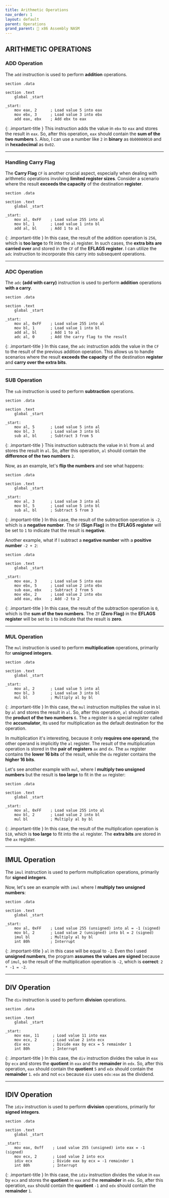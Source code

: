 ```yaml
---
title: Arithmetic Operations
nav_order: 1
layout: default
parent: Operations
grand_parent: 🔲 x86 Assembly NASM
---
```


## **ARITHMETIC OPERATIONS**

### **ADD Operation**

The `add` instruction is used to perform **addition** operations.

```
section .data

section .text
    global _start

_start:
    mov eax, 2      ; Load value 5 into eax
    mov ebx, 3      ; Load value 3 into ebx
    add eax, ebx    ; Add ebx to eax
```

{: .important-title }
This instruction adds the value in `ebx` to `eax` and stores the result in `eax`. So, after this operation, `eax` should contain the **sum of the two numbers** `5`. Also, I can use a number like `2` in **binary** as `0b00000010` and in **hexadecimal** as `0x02`.

----

### **Handling Carry Flag**

The **Carry Flag** `CF` is another crucial aspect, especially when dealing with arithmetic operations involving **limited register sizes**. Consider a scenario where the result **exceeds the capacity** of the destination **register**.

```
section .data

section .text
    global _start

_start:
    mov al, 0xFF    ; Load value 255 into al
    mov bl, 1       ; Load value 1 into bl
    add al, bl      ; Add 1 to al
```

{: .important-title }
In this case, the result of the addition operation is `256`, which is **too large** to fit into the `al` register. In such cases, the **extra bits are carried over** and stored in the `CF` of the **EFLAGS register**. I can utilize the `adc` instruction to incorporate this carry into subsequent operations.

----

### **ADC Operation**

The `adc` **(add with carry)** instruction is used to perform **addition** operations **with a carry**.

```
section .data

section .text
    global _start

_start:
    mov al, 0xFF    ; Load value 255 into al
    mov bl, 1       ; Load value 1 into bl
    add al, bl      ; Add 1 to al
    adc al, 0       ; Add the carry flag to the result
```

{: .important-title }
In this case, the `adc` instruction adds the value in the `CF` to the result of the previous addition operation. This allows us to handle scenarios where the result **exceeds the capacity** of the destination **register** and **carry over the extra bits**.

----

### **SUB Operation**

The `sub` instruction is used to perform **subtraction** operations.

```
section .data

section .text
    global _start

_start:
    mov al, 5       ; Load value 5 into al
    mov bl, 3       ; Load value 3 into bl
    sub al, bl      ; Subtract 3 from 5
```

{: .important-title }
This instruction subtracts the value in `bl` from `al` and stores the result in `al`. So, after this operation, `al` should contain the **difference of the two numbers** `2`.

Now, as an example, let's **flip the numbers** and see what happens:

```
section .data

section .text
    global _start

_start:
    mov al, 3       ; Load value 3 into al
    mov bl, 5       ; Load value 5 into bl
    sub al, bl      ; Subtract 5 from 3
```

{: .important-title }
In this case, the result of the subtraction operation is `-2`, which is a **negative number**. The `SF` **(Sign Flag)** in the **EFLAGS register** will be set to `1` to indicate that the result is **negative**.

Another example, what if I subtract a **negative number** with a **positive number** `-2 + 2`:

```
section .data

section .text
    global _start

_start:
    mov eax, 3      ; Load value 5 into eax
    mov ebx, 5      ; Load value 2 into ebx
    sub eax, ebx    ; Subtract 2 from 5
    mov ebx, 2      ; Load value 2 into ebx
    add eax, ebx    ; Add -2 to 2
```

{: .important-title }
In this case, the result of the subtraction operation is `0`, which is the **sum of the two numbers**. The `ZF` **(Zero Flag)** in the **EFLAGS register** will be set to `1` to indicate that the result is **zero**.

----

### **MUL Operation**

The `mul` instruction is used to perform **multiplication** operations, primarily for **unsigned integers**.

```
section .data

section .text
    global _start

_start:
    mov al, 2       ; Load value 5 into al
    mov bl, 3       ; Load value 3 into bl
    mul bl          ; Multiply al by bl
```

{: .important-title }
In this case, the `mul` instruction multiplies the value in `bl` by `al` and stores the result in `al`. So, after this operation, `al` should contain the **product of the two numbers** `6`. The `a` register is a special register called the **accumulator**, its used for multiplication as the default destination for the operation.

In multiplication it's interesting, because it only **requires one operand**, the other operand is implicitly the `al` register. The result of the multiplication operation is stored in the **pair of registers** `ax` and `dx`. The `ax` register contains the **lower 16 bits** of the result, while the `dx` register contains the **higher 16 bits**.

Let's see another example with `mul`, where I **multiply two unsigned numbers** but the result is **too large** to fit in the `ax` register:

```
section .data

section .text
    global _start

_start:
    mov al, 0xFF    ; Load value 255 into al
    mov bl, 2       ; Load value 2 into bl
    mul bl          ; Multiply al by bl
```

{: .important-title }
In this case, the result of the multiplication operation is `510`, which is **too large** to fit into the `al` register. The **extra bits** are stored in the `ax` register.

----

## **IMUL Operation**

The `imul` instruction is used to perform multiplication operations, primarily for **signed integers**.

Now, let's see an example with `imul` where I **multiply two unsigned numbers**:

```
section .data

section .text
    global _start

_start:
    mov al, 0xFF    ; Load value 255 (unsigned) into al = -1 (signed)
    mov bl, 2       ; Load value 2 (unsigned) into bl = 2 (signed)
    imul bl         ; Multiply al by bl
    int 80h         ; Interrupt
```

{: .important-title }
`al` in this case will be equal to `-2`. Even tho I used **unsigned numbers**, the program **assumes the values are signed** because of `imul`, so the result of the multiplication operation is `-2`, which is **correct**: `2 * -1 = -2`. 

----

## **DIV Operation**

The `div` instruction is used to perform **division** operations.

```
section .data

section .text
    global _start

_start:
    mov eax, 11      ; Load value 11 into eax
    mov ecx, 2       ; Load value 2 into ecx
    div ecx          ; Divide eax by ecx = 5 remainder 1
    int 80h          ; Interrupt
```

{: .important-title }
In this case, the `div` instruction divides the value in `eax` by `ecx` and stores the **quotient** in `eax` and the **remainder** in `edx`. So, after this operation, `eax` should contain the **quotient** `5` and `edx` should contain the **remainder** `1`. `edx` and not `ecx` because `div` uses `edx:eax` as the dividend.

----

## **IDIV Operation**

The `idiv` instruction is used to perform **division** operations, primarily for **signed integers**.

```
section .data

section .text
    global _start

_start:
    mov eax, 0xff    ; Load value 255 (unsigned) into eax = -1 (signed)
    mov ecx, 2       ; Load value 2 into ecx
    idiv ecx         ; Divide eax by ecx = -1 remainder 1
    int 80h          ; Interrupt
```

{: .important-title }
In this case, the `idiv` instruction divides the value in `eax` by `ecx` and stores the **quotient** in `eax` and the **remainder** in `edx`. So, after this operation, `eax` should contain the **quotient** `-1` and `edx` should contain the **remainder** `1`.